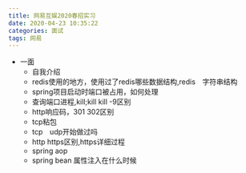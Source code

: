 ```yaml
---
title: 网易互娱2020春招实习
date: 2020-04-23 10:35:22
categories: 面试
tags: 网易
---
```

- 一面
    - 自我介绍
    - redis使用的地方，使用过了redis哪些数据结构,redis　字符串结构
    - spring项目启动时端口被占用，如何处理
    - 查询端口进程,kill;kill kill -9区别
    - http响应码，301 302区别
    - tcp粘包
    - tcp　udp开始做过吗
    - http https区别,https详细过程
    - spring aop
    - spring bean 属性注入在什么时候